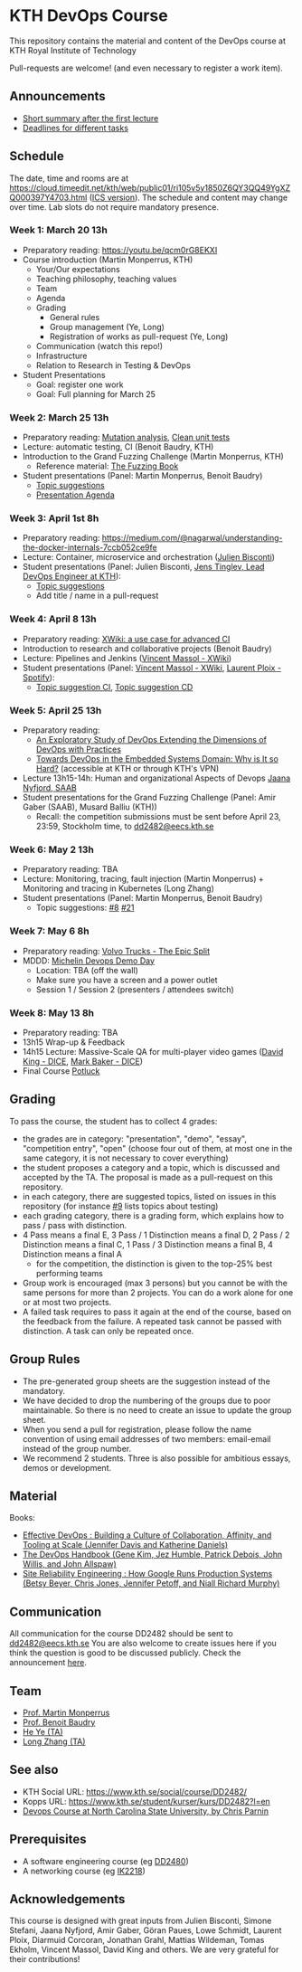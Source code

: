 # KTH DevOps Course

This repository contains the material and content of the DevOps course at KTH Royal Institute of Technology

Pull-requests are welcome! (and even necessary to register a work item).

## Announcements

- [Short summary after the first lecture](announcement/README.md)
- [Deadlines for different tasks](announcement/README.md)

## Schedule

The date, time and rooms are at <https://cloud.timeedit.net/kth/web/public01/ri105v5y1850Z6QY3QQ49YgXZQ000397Y4703.html> ([ICS version](https://www.kth.se/social/course/DD2482/subgroup/vt-2019-devops19/calendar/ical/?lang=en)). The schedule and content may change over time. Lab slots do not require mandatory presence.

### Week 1: March 20 13h

* Preparatory reading: <https://youtu.be/qcm0rG8EKXI>
* Course introduction (Martin Monperrus, KTH)
  * Your/Our expectations
  * Teaching philosophy, teaching values
  * Team
  * Agenda
  * Grading
    * General rules
    * Group management (Ye, Long)
    * Registration of works as pull-request (Ye, Long)
  * Communication (watch this repo!)
  * Infrastructure
  * Relation to Research in Testing & DevOps 
* Student Presentations
  * Goal: register one work
  * Goal: Full planning for March 25


### Week 2: March 25 13h
* Preparatory reading: [Mutation analysis](https://medium.com/@almyre/short-circuiting-method-executions-to-assess-test-quality-2d3fda45bc7f), [Clean unit tests](https://blog.usejournal.com/3-easy-ways-to-write-cleaner-unit-tests-2ec04ca6b9df)
* Lecture: automatic testing, CI (Benoit Baudry, KTH)
* Introduction to the Grand Fuzzing Challenge (Martin Monperrus, KTH)
  * Reference material: [The Fuzzing Book](https://www.fuzzingbook.org/)
* Student presentations (Panel: Martin Monperrus, Benoit Baudry)
  * [Topic suggestions](https://github.com/KTH/devops-course/issues/9)
  * [Presentation Agenda](https://github.com/KTH/devops-course/blob/master/contributions/presentation/week2/README.md)
	
### Week 3: April 1st 8h
* Preparatory reading: <https://medium.com/@nagarwal/understanding-the-docker-internals-7ccb052ce9fe>
* Lecture: Container, microservice and orchestration ([Julien Bisconti](https://www.linkedin.com/in/julienbisconti/))
* Student presentations (Panel: Julien Bisconti, [Jens Tinglev, Lead DevOps Engineer at KTH](https://www.kth.se/profile/tinglev)):
  * [Topic suggestions](https://github.com/KTH/devops-course/issues/6)
  * Add title / name in a pull-request 

### Week 4: April 8 13h
* Preparatory reading: [XWiki: a use case for advanced CI](https://www.slideshare.net/vmassol/developing-xwiki-75667041)
* Introduction to research and collaborative projects (Benoit Baudry)
* Lecture: Pipelines and Jenkins ([Vincent Massol - XWiki](http://massol.myxwiki.org))
* Student presentations (Panel: [Vincent Massol - XWiki](http://massol.myxwiki.org), [Laurent Ploix - Spotify](https://www.linkedin.com/in/laurentploix)):
  * [Topic suggestion CI](https://github.com/KTH/devops-course/issues/3), [Topic suggestion CD](https://github.com/KTH/devops-course/issues/12)

### Week 5: April 25 13h
* Preparatory reading:
  * [An Exploratory Study of DevOps Extending the Dimensions of DevOps with Practices](https://jira.dimecc.com/secure/attachment/14989/ICSEA_Lwakatare_Final.pdf)
  * [Towards DevOps in the Embedded Systems Domain: Why is It so Hard?](https://ieeexplore.ieee.org/document/7427859/) (accessible at KTH or through KTH's VPN)
* Lecture 13h15-14h: Human and organizational Aspects of Devops [Jaana Nyfjord, SAAB](https://se.linkedin.com/in/jaananyfjord)
* Student presentations for the Grand Fuzzing Challenge (Panel: Amir Gaber (SAAB), Musard Balliu (KTH))
  * Recall: the competition submissions must be sent before April 23, 23:59, Stockholm time, to dd2482@eecs.kth.se

### Week 6: May 2 13h
* Preparatory reading: TBA
* Lecture: Monitoring, tracing, fault injection (Martin Monperrus) + Monitoring and tracing in Kubernetes (Long Zhang)
* Student presentations (Panel: Martin Monperrus, Benoit Baudry)
  * Topic suggestions: [#8](https://github.com/KTH/devops-course/issues/8) [#21](https://github.com/KTH/devops-course/issues/21)

### Week 7: May 6 8h

* Preparatory reading: [Volvo Trucks - The Epic Split](https://www.youtube.com/watch?v=M7FIvfx5J10)
* MDDD: [Michelin Devops Demo Day](https://github.com/KTH/devops-course/tree/master/contributions/demo) 
  * Location: TBA (off the wall)
  * Make sure you have a screen and a power outlet
  * Session 1 / Session 2 (presenters / attendees switch)
  
### Week 8: May 13 8h

* Preparatory reading: TBA
* 13h15 Wrap-up & Feedback
* 14h15 Lecture: Massive-Scale QA for multi-player video games ([David King - DICE](https://www.linkedin.com/in/david-king-83b9765b), [Mark Baker - DICE](https://www.linkedin.com/in/markltbaker/))
* Final Course [Potluck](https://en.wikipedia.org/wiki/Potluck)

## Grading

To pass the course, the student has to collect 4 grades:
* the grades are in category: "presentation", "demo", "essay", "competition entry", "open" (choose four out of them, at most one in the same category, it is not necessary to cover everything)
* the student proposes a category and a topic, which is discussed and accepted by the TA. The proposal is made as a pull-request on this repository.
* in each category, there are suggested topics, listed on issues in this repository (for instance [#9](https://github.com/KTH/devops-course/issues/9) lists topics about testing)
* each grading category, there is a grading form, which explains how to pass / pass with distinction.
* 4 Pass means a final E, 3 Pass / 1 Distinction means a final D, 2 Pass / 2 Distinction means a final C, 1 Pass / 3 Distinction means a final B, 4 Distinction means a final A
  * for the competition, the distinction is given to the top-25% best performing teams
* Group work is encouraged (max 3 persons) but you cannot be with the same persons for more than 2 projects. You can do a work alone for one or at most two projects.
* A failed task requires to pass it again at the end of the course, based on the feedback from the failure. A repeated task cannot be passed with distinction. A task can only be repeated once.

## Group Rules
* The pre-generated group sheets are the suggestion instead of the mandatory.
* We have decided to drop the numbering of the groups due to poor maintainable. So there is no need to create an issue to update the group sheet.
* When you send a pull for registration, please follow the name convention of using email addresses of two members: email-email instead of the group number.
* We recommend 2 students. Three is also possible for ambitious essays, demos or development.


## Material

Books:

* [Effective DevOps : Building a Culture of Collaboration, Affinity, and Tooling at Scale (Jennifer Davis and Katherine Daniels)](https://ebookcentral-proquest-com.focus.lib.kth.se/lib/kth/detail.action?docID=4537261)
* [The DevOps Handbook (Gene Kim, Jez Humble, Patrick Debois, John Willis, and John Allspaw)](https://ebookcentral-proquest-com.focus.lib.kth.se/lib/kth/detail.action?docID=4717635)
* [Site Reliability Engineering : How Google Runs Production Systems (Betsy Beyer, Chris Jones, Jennifer Petoff, and Niall Richard Murphy)](https://ebookcentral-proquest-com.focus.lib.kth.se/lib/kth/detail.action?docID=4543978)

## Communication

All communication for the course DD2482 should be sent to dd2482@eecs.kth.se You are also welcome to create issues here if you think the question is good to be discussed publicly. Check the announcement [here](https://github.com/KTH/devops-course/tree/master/announcement). 


## Team

* [Prof. Martin Monperrus](http://www.monperrus.net/martin/)
* [Prof. Benoit Baudry](https://softwarediversity.eu/)
* [He Ye (TA)](https://www.kth.se/profile/heye)
* [Long Zhang (TA)](http://gluckzhang.com/)

## See also

* KTH Social URL: <https://www.kth.se/social/course/DD2482/>
* Kopps URL: <https://www.kth.se/student/kurser/kurs/DD2482?l=en>
* [Devops Course at North Carolina State University, by Chris Parnin](https://github.com/CSC-DevOps/Course)

## Prerequisites

* A software engineering course (eg [DD2480](https://www.kth.se/student/kurser/kurs/DD2480))
* A networking course (eg [IK2218](https://www.kth.se/student/kurser/kurs/IK2218?l=en))

## Acknowledgements

This course is designed with great inputs from Julien Bisconti, Simone Stefani, Jaana Nyfjord, Amir Gaber, Göran Paues, Lowe Schmidt, Laurent Ploix, Diarmuid Corcoran, Jonathan Grahl, Mattias Wildeman, Tomas Ekholm, Vincent Massol, David King and others. We are very grateful for their contributions!
